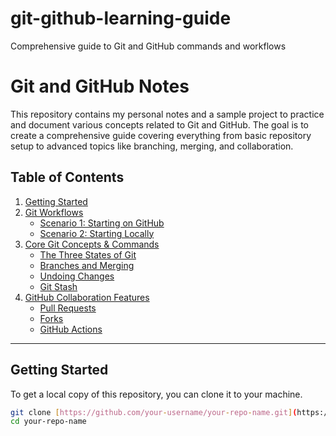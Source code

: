 # git-github-learning-guide
Comprehensive guide to Git and GitHub commands and workflows

# Git and GitHub Notes

This repository contains my personal notes and a sample project to practice and document various concepts related to Git and GitHub. The goal is to create a comprehensive guide covering everything from basic repository setup to advanced topics like branching, merging, and collaboration.

## Table of Contents

1.  [Getting Started](#getting-started)
2.  [Git Workflows](#git-workflows)
    * [Scenario 1: Starting on GitHub](#scenario-1-starting-on-github)
    * [Scenario 2: Starting Locally](#scenario-2-starting-locally)
3.  [Core Git Concepts & Commands](#core-git-concepts--commands)
    * [The Three States of Git](#the-three-states-of-git)
    * [Branches and Merging](#branches-and-merging)
    * [Undoing Changes](#undoing-changes)
    * [Git Stash](#git-stash)
4.  [GitHub Collaboration Features](#github-collaboration-features)
    * [Pull Requests](#pull-requests)
    * [Forks](#forks)
    * [GitHub Actions](#github-actions)

---

## Getting Started

To get a local copy of this repository, you can clone it to your machine.

```bash
git clone [https://github.com/your-username/your-repo-name.git](https://github.com/your-username/your-repo-name.git)
cd your-repo-name
